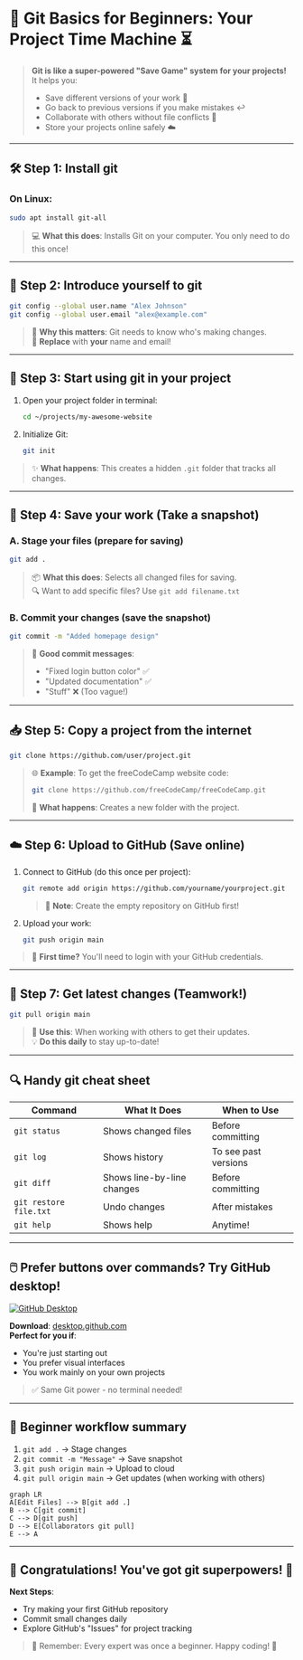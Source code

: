 # 🌱 Git Basics for Beginners: Your Project Time Machine ⏳

> **Git is like a super-powered "Save Game" system for your projects!**  
> It helps you:
> - Save different versions of your work 📁
> - Go back to previous versions if you make mistakes ↩️
> - Collaborate with others without file conflicts 👥
> - Store your projects online safely ☁️

---

## 🛠️ Step 1: Install git

### On Linux:
```bash
sudo apt install git-all
```
> 💻 **What this does**: Installs Git on your computer. You only need to do this once!

---

## 👤 Step 2: Introduce yourself to git

```bash
git config --global user.name "Alex Johnson"
git config --global user.email "alex@example.com"
```
> 📝 **Why this matters**: Git needs to know who's making changes.  
> 🔄 **Replace** with **your** name and email!

---

## 🚀 Step 3: Start using git in your project

1. Open your project folder in terminal:
   ```bash
   cd ~/projects/my-awesome-website
   ```
2. Initialize Git:
   ```bash
   git init
   ```
> ✨ **What happens**: This creates a hidden `.git` folder that tracks all changes.

---

## 💾 Step 4: Save your work (Take a snapshot)

### A. Stage your files (prepare for saving)
```bash
git add .
```
> 📦 **What this does**: Selects all changed files for saving.  
> 🔍 Want to add specific files? Use `git add filename.txt`

### B. Commit your changes (save the snapshot)
```bash
git commit -m "Added homepage design"
```
> 💬 **Good commit messages**:  
> - "Fixed login button color" ✅  
> - "Updated documentation" ✅  
> - "Stuff" ❌ (Too vague!)

---

## 📥 Step 5: Copy a project from the internet

```bash
git clone https://github.com/user/project.git
```
> 🌐 **Example**: To get the freeCodeCamp website code:  
> ```bash
> git clone https://github.com/freeCodeCamp/freeCodeCamp.git
> ```
> 📁 **What happens**: Creates a new folder with the project.

---

## ☁️ Step 6: Upload to GitHub (Save online)

1. Connect to GitHub (do this once per project):
   ```bash
   git remote add origin https://github.com/yourname/yourproject.git
   ```
   > 🔗 **Note**: Create the empty repository on GitHub first!

2. Upload your work:
   ```bash
   git push origin main
   ```
> 🚀 **First time?** You'll need to login with your GitHub credentials.

---

## 🔄 Step 7: Get latest changes (Teamwork!)

```bash
git pull origin main
```
> 🤝 **Use this**: When working with others to get their updates.  
> 💡 **Do this daily** to stay up-to-date!

---

## 🔍 Handy git cheat sheet

| Command | What It Does | When to Use |
|---------|--------------|-------------|
| `git status` | Shows changed files | Before committing |
| `git log` | Shows history | To see past versions |
| `git diff` | Shows line-by-line changes | Before committing |
| `git restore file.txt` | Undo changes | After mistakes |
| `git help` | Shows help | Anytime! |

---

## 🖱️ Prefer buttons over commands? Try GitHub desktop!

[![GitHub Desktop](https://desktop.github.com/images/desktop-icon.svg)](https://desktop.github.com/)

**Download**: [desktop.github.com](https://desktop.github.com/)  
**Perfect for you if**:
- You're just starting out
- You prefer visual interfaces
- You work mainly on your own projects

> ✅ Same Git power - no terminal needed!

---

## 🌈 Beginner workflow summary

1. `git add .` → Stage changes
2. `git commit -m "Message"` → Save snapshot
3. `git push origin main` → Upload to cloud
4. `git pull origin main` → Get updates (when working with others)

```mermaid
graph LR
A[Edit Files] --> B[git add .]
B --> C[git commit]
C --> D[git push]
D --> E[Collaborators git pull]
E --> A
```

---

## 🎉 Congratulations! You've got git superpowers! 💪

**Next Steps**:
- Try making your first GitHub repository
- Commit small changes daily
- Explore GitHub's "Issues" for project tracking

> 💬 Remember: Every expert was once a beginner. Happy coding! 🚀
